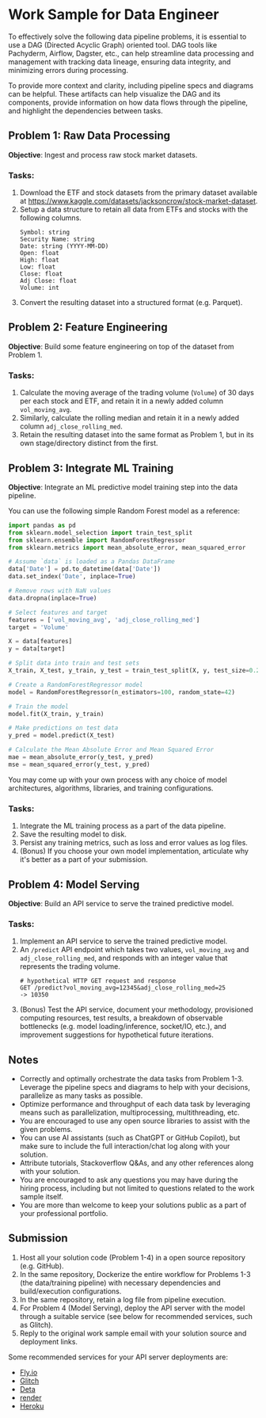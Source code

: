 # Work Sample for Data Engineer

To effectively solve the following data pipeline problems, it is essential to use a DAG (Directed Acyclic Graph) oriented tool. DAG tools like Pachyderm, Airflow, Dagster, etc., can help streamline data processing and management with tracking data lineage, ensuring data integrity, and minimizing errors during processing.

To provide more context and clarity, including pipeline specs and diagrams can be helpful. These artifacts can help visualize the DAG and its components, provide information on how data flows through the pipeline, and highlight the dependencies between tasks.

## Problem 1: Raw Data Processing

**Objective**: Ingest and process raw stock market datasets.

### Tasks:
1. Download the ETF and stock datasets from the primary dataset available at https://www.kaggle.com/datasets/jacksoncrow/stock-market-dataset.
2. Setup a data structure to retain all data from ETFs and stocks with the following columns.
    ```
    Symbol: string
    Security Name: string
    Date: string (YYYY-MM-DD)
    Open: float
    High: float
    Low: float
    Close: float
    Adj Close: float
    Volume: int
    ```
3. Convert the resulting dataset into a structured format (e.g. Parquet).

## Problem 2: Feature Engineering

**Objective**: Build some feature engineering on top of the dataset from Problem 1.

### Tasks:
1. Calculate the moving average of the trading volume (`Volume`) of 30 days per each stock and ETF, and retain it in a newly added column `vol_moving_avg`.
2. Similarly, calculate the rolling median and retain it in a newly added column `adj_close_rolling_med`.
3. Retain the resulting dataset into the same format as Problem 1, but in its own stage/directory distinct from the first.

## Problem 3: Integrate ML Training

**Objective**: Integrate an ML predictive model training step into the data pipeline.

You can use the following simple Random Forest model as a reference:

```python
import pandas as pd
from sklearn.model_selection import train_test_split
from sklearn.ensemble import RandomForestRegressor
from sklearn.metrics import mean_absolute_error, mean_squared_error

# Assume `data` is loaded as a Pandas DataFrame
data['Date'] = pd.to_datetime(data['Date'])
data.set_index('Date', inplace=True)

# Remove rows with NaN values
data.dropna(inplace=True)

# Select features and target
features = ['vol_moving_avg', 'adj_close_rolling_med']
target = 'Volume'

X = data[features]
y = data[target]

# Split data into train and test sets
X_train, X_test, y_train, y_test = train_test_split(X, y, test_size=0.2, random_state=42)

# Create a RandomForestRegressor model
model = RandomForestRegressor(n_estimators=100, random_state=42)

# Train the model
model.fit(X_train, y_train)

# Make predictions on test data
y_pred = model.predict(X_test)

# Calculate the Mean Absolute Error and Mean Squared Error
mae = mean_absolute_error(y_test, y_pred)
mse = mean_squared_error(y_test, y_pred)
```

You may come up with your own process with any choice of model architectures, algorithms, libraries, and training configurations.

### Tasks:
1. Integrate the ML training process as a part of the data pipeline.
2. Save the resulting model to disk.
3. Persist any training metrics, such as loss and error values as log files.
4. (Bonus) If you choose your own model implementation, articulate why it's better as a part of your submission.

## Problem 4: Model Serving

**Objective**: Build an API service to serve the trained predictive model.

### Tasks:
1. Implement an API service to serve the trained predictive model.
2. An `/predict` API endpoint which takes two values, `vol_moving_avg` and `adj_close_rolling_med`, and responds with an integer value that represents the trading volume.
    ```shell
    # hypothetical HTTP GET request and response
    GET /predict?vol_moving_avg=12345&adj_close_rolling_med=25
    -> 10350
    ```
3. (Bonus) Test the API service, document your methodology, provisioned computing resources, test results, a breakdown of observable bottlenecks (e.g. model loading/inference, socket/IO, etc.), and improvement suggestions for hypothetical future iterations.

## Notes

- Correctly and optimally orchestrate the data tasks from Problem 1-3. Leverage the pipeline specs and diagrams to help with your decisions, parallelize as many tasks as possible.
- Optimize performance and throughput of each data task by leveraging means such as parallelization, multiprocessing, multithreading, etc.
- You are encouraged to use any open source libraries to assist with the given problems.
- You can use AI assistants (such as ChatGPT or GitHub Copilot), but make sure to include the full interaction/chat log along with your solution.
- Attribute tutorials, Stackoverflow Q&As, and any other references along with your solution.
- You are encouraged to ask any questions you may have during the hiring process, including but not limited to questions related to the work sample itself.
- You are more than welcome to keep your solutions public as a part of your professional portfolio.

## Submission

1. Host all your solution code (Problem 1-4) in a open source repository (e.g. GitHub).
2. In the same repository, Dockerize the entire workflow for Problems 1-3 (the data/training pipeline) with necessary dependencies and build/execution configurations.
3. In the same repository, retain a log file from pipeline execution.
4. For Problem 4 (Model Serving), deploy the API server with the model through a suitable service (see below for recommended services, such as Glitch).
5. Reply to the original work sample email with your solution source and deployment links.

Some recommended services for your API server deployments are:

- [Fly.io](https://fly.io/)
- [Glitch](https://glitch.com/)
- [Deta](https://deta.space/)
- [render](https://render.com/)
- [Heroku](https://www.heroku.com/)
